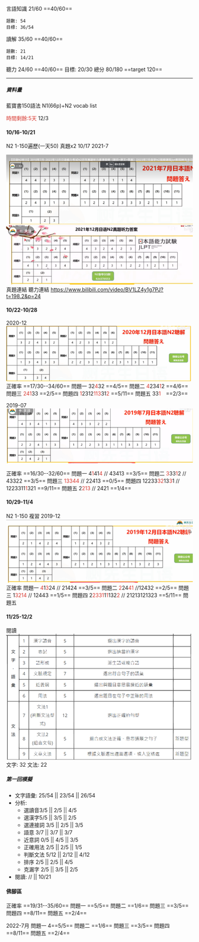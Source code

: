 
言語知識 21/60
==40/60==
```
題數: 54
目標: 36/54
```
讀解 35/60
==40/60==
```
題數: 21
目標: 14/21
```
聽力 24/60
==40/60==
目標: 20/30
總分 80/180
==target 120==

---
##### 資料量
藍寶書150語法
N1(66p)+N2 vocab list

<font color="#d83931">時間剩餘:5天</font>
12/3

#### 10/16-10/21
N2 1-150遍歷(一天50)
真題x2
10/17 2021-7

![image.png|450](https://raw.githubusercontent.com/Ash0645/image_remote/main/202310170938016.png)
![image.png|450](https://raw.githubusercontent.com/Ash0645/image_remote/main/202310191624292.png)
真題連結 
聽力連結 https://www.bilibili.com/video/BV1LZ4y1g7PJ?t=198.2&p=24
#### 10/22-10/28
2020-12
![image.png|475](https://raw.githubusercontent.com/Ash0645/image_remote/main/202310242244769.png)
正確率 ==17/30--34/60== 
問題一 32<font color="#d83931">4</font>32 ==4/5==
問題二 <font color="#d83931">4</font>234<font color="#d83931">1</font>2 ==4/6==
問題三 <font color="#d83931">241</font>33 ==2/5==
問題四 <font color="#d83931">1</font>2312<font color="#d83931">113</font>31<font color="#d83931">2</font> ==5/11==
問題五 33<font color="#d83931">1</font>　==2/3==

2019-07
![image.png|525](https://raw.githubusercontent.com/Ash0645/image_remote/main/202310261607181.png)

正確率 ==16/30--32/60==
問題一 4<font color="#d83931">1</font>41<font color="#d83931">4</font> // 43413  ==3/5==
問題二 <font color="#d83931">3</font>33<font color="#d83931">1</font>2 // 43322  ==3/5==
問題三 <font color="#d83931">13344</font> // 22413  ==0/5==
問題四 12233<font color="#d83931">32</font>13<font color="#d83931">3</font>1 // 1223311<font color="#d83931">1</font>321 ==9/11==
問題五 2<font color="#d83931">213</font> // 2421  ==1/4==
#### 10/29-11/4
N2 1-150 複習
2019-12
![image.png|400](https://raw.githubusercontent.com/Ash0645/image_remote/main/202311011316659.png)
正確率 
問題一 <font color="#d83931">4</font>1<font color="#d83931">3</font>24 // 21424 ==3/5==
問題二 <font color="#d83931">2</font>24<font color="#d83931">41</font> //12432 ==2/5==
問題三 1<font color="#d83931">3214</font> // 12443 ==1/5==
問題四 2<font color="#d83931">2331</font>1<font color="#d83931">1</font>132<font color="#d83931">2</font> // 21213121323 ==5/11==
問題五 
#### 11/25-12/2
閱讀
![image.png|525](https://raw.githubusercontent.com/Ash0645/image_remote/main/202311281337204.png)
文字: 32
文法: 22

##### 第一回模擬
- 文字語彙: 25/54 || 23/54 || 26/54
- 分析:
	- 選讀音3/5 || 2/5 || 4/5
	- 選漢字5/5 || 3/5 || 2/5
	- 選連接詞 3/5 || 2/5 || 3/5
	- 語意 3/7 || 3/7 || 3/7
	- 近意詞 0/5 || 4/5 || 3/5
	- 正確用法 2/5 || 2/5 || 1/5
	- 判斷文法 5/12  || 2/12 || 4/12
	- 排序 2/5 || 2/5 || 4/5
	- 克漏字 2/5 || 3/5 || 2/5
- 閱讀: // || 10/21

#### 佛腳區
正確率 ==19/31--35/60== 
問題一 ==5/5==
問題二 ==1/6==
問題三 ==3/5==
問題四 ==8/11==
問題五 ==2/4==


2022-7月
問題一 4==5/5==
問題二 ==1/6==
問題三 ==3/5==
問題四 ==8/11==
問題五 ==2/4==
